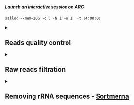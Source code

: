 ##### Launch an interactive session on ARC
    salloc --mem=20G -c 1 -N 1 -n 1  -t 04:00:00

<details>
<summary> 

## Reads quality control </summary>

### Reads quality control report - [FastQC](https://www.bioinformatics.babraham.ac.uk/projects/fastqc/Help/) and [multiqc](https://github.com/MultiQC/MultiQC)
#### Installation
    conda create --prefix ~/bio/bin/fastqc_env
    conda activate ~/bio/bin/fastqc_env
    conda install -c bioconda fastqc
    conda install -c bioconda multiqc
    fastqc -h
    multiqc -h
    
#### Slurm - fastqc.slurm
    
    #!/bin/bash
    #SBATCH --job-name=fastqc      # Job name
    #SBATCH --output=%x.log  # Job's standard output and error log
    #SBATCH --nodes=1             # Run all processes on a single node
    #SBATCH --ntasks=1            # Run 1 tasks
    #SBATCH --cpus-per-task=30    # Number of CPU cores per task
    #SBATCH --mem=50G            # Job memory request
    #SBATCH --time=50:00:00       #
    #SBATCH --mail-user=lianchun.yi1@ucalgary.ca  # Send the job information to this email
    #SBATCH --mail-type=ALL                       # Send the type: <BEGIN><FAIL><END>
    pwd; hostname; date

    conda activate /home/lianchun.yi1/bio/bin/fastqc_env
    cd /work/ebg_lab/eb/250409_A00906_0696_AH3LM3DMX2-BaseCalls/Shotgun-metatranscri
    fastqc Li5245{1..8}/*.gz Li5247{1..6}/*.gz -o /work/ebg_lab/eb/overwinter/2025Apr/fastqc --svg --noextract -t 30 -k 10
    cd /work/ebg_lab/eb/overwinter/2025Apr/fastqc
    multiqc -o ./ -n rawReads ./

</details>

<details>
<summary>

## Raw reads filtration </summary>
### Installation
    wget https://sourceforge.net/projects/bbmap/files/BBMap_39.10.tar.gz/download -O BBMap.tar.gz
    tar -xvzf BBMap.tar.gz
    rm BBMap.tar.gz
    nano ~/.bashrc # export PATH=$PATH:/home/lianchun.yi1/software/bbmap
    source ~/.bashrc
    bbmap.sh --version

### bbduk.slurm
    #!/bin/bash
    #SBATCH --job-name=bbduk
    #SBATCH --output=%x.log
    #SBATCH --nodes=1
    #SBATCH --ntasks=1
    #SBATCH --cpus-per-task=32    # Number of CPU cores per task
    #SBATCH --mem=100G            # Job memory request
    #SBATCH --time=150:00:00      # run for 7 hours
    #SBATCH --mail-user=lianchun.yi1@ucalgary.ca  # Send the job information to this email
    #SBATCH --mail-type=ALL                       # Send the type: <BEGIN><FAIL><END>
    pwd; hostname; date

    INPUT_DIR="/work/ebg_lab/eb/250409_A00906_0696_AH3LM3DMX2-BaseCalls/Shotgun-metatranscri/"
    OUTPUT_DIR="/work/ebg_lab/eb/overwinter/2025Apr/"

    SAMPLES=$(ls ${INPUT_DIR}/*/LY-*_R1_001.fastq.gz | sed 's/_L00.*_R1_001.fastq.gz//' | sort -u)

    for SAMPLE_PREFIX in $SAMPLES; do

        BASENAME=$(basename $SAMPLE_PREFIX | awk -F'LY-' '{print $2}')
        echo "Processing $BASENAME ..."

        MERGED_R1=${OUTPUT_DIR}/${BASENAME}_merged_R1.fastq.gz
        MERGED_R2=${OUTPUT_DIR}/${BASENAME}_merged_R2.fastq.gz

        cat ${SAMPLE_PREFIX}_L00*_R1_001.fastq.gz > $MERGED_R1
        cat ${SAMPLE_PREFIX}_L00*_R2_001.fastq.gz > $MERGED_R2

        # trimming
        bbduk.sh \
            in1=$MERGED_R1 \
            in2=$MERGED_R2 \
            out1=${OUTPUT_DIR}/${BASENAME}_trimmed_R1.fastq.gz \
            out2=${OUTPUT_DIR}/${BASENAME}_trimmed_R2.fastq.gz \
            ftm=5 \
            t=32

        # adapter trimming
        bbduk.sh \
            in1=${OUTPUT_DIR}/${BASENAME}_trimmed_R1.fastq.gz \
            in2=${OUTPUT_DIR}/${BASENAME}_trimmed_R2.fastq.gz \
            out1=${OUTPUT_DIR}/${BASENAME}_tbo_R1.fastq.gz \
            out2=${OUTPUT_DIR}/${BASENAME}_tbo_R2.fastq.gz \
            tbo tpe k=23 mink=11 hdist=1 ktrim=r \
            t=32

        # remove Phix contamination
        bbduk.sh \
            in1=${OUTPUT_DIR}/${BASENAME}_tbo_R1.fastq.gz \
            in2=${OUTPUT_DIR}/${BASENAME}_tbo_R2.fastq.gz \
            out1=${OUTPUT_DIR}/${BASENAME}_phix_removed_R1.fastq.gz \
            out2=${OUTPUT_DIR}/${BASENAME}_phix_removed_R2.fastq.gz \
            ref=~/software/bbmap/resources/phix174_ill.ref.fa.gz \
            k=31 hdist=1 \
            t=32

        # quality filtering
        bbduk.sh \
            in1=${OUTPUT_DIR}/${BASENAME}_phix_removed_R1.fastq.gz \
            in2=${OUTPUT_DIR}/${BASENAME}_phix_removed_R2.fastq.gz \
            out1=${OUTPUT_DIR}/${BASENAME}_final_R1.fastq.gz \
            out2=${OUTPUT_DIR}/${BASENAME}_final_R2.fastq.gz \
            qtrim=rl trimq=15 minlength=30 \
            t=32

        # delete intermediate files
        rm $MERGED_R1 $MERGED_R2 \
        ${OUTPUT_DIR}/${BASENAME}_trimmed_*.fastq.gz \
        ${OUTPUT_DIR}/${BASENAME}_tbo_*.fastq.gz \
        ${OUTPUT_DIR}/${BASENAME}_phix_removed_*.fastq.gz

        echo "Finished processing $BASENAME"
    done
Keeping the output files from quality filtering.
    
</details>

<details>
<summary>

## Removing rRNA sequences - [Sortmerna](https://github.com/sortmerna/sortmerna) </summary>
### Installation
    conda create -n sortmerna
    conda activate sortmerna
    conda install sortmerna

### sortmerna.slurm
    #!/bin/bash
    #SBATCH --job-name=sortmerna
    #SBATCH --output=%x.log
    #SBATCH --nodes=1             # Run all processes on a single node
    #SBATCH --ntasks=1            # Run 1 tasks
    #SBATCH --cpus-per-task=40    # Number of CPU cores per task
    #SBATCH --mem=50G            # Job memory request
    #SBATCH --time=150:00:00      # about 15 min
    #SBATCH --mail-user=lianchun.yi1@ucalgary.ca  # Send the job information to this email
    #SBATCH --mail-type=ALL                       # Send the type: <BEGIN><FAIL><END>
    pwd; hostname; date

    conda activate sortmerna
    cd /work/ebg_lab/eb/overwinter/2025Apr/
    for r1_file in *_R1.fastq.gz; do
        r2_file="${r1_file/_R1.fastq.gz/_R2.fastq.gz}"
        sample_name="${r1_file%_final_R1.fastq.gz}"
        sortmerna \
            --ref /work/ebg_lab/referenceDatabases/sortmerna_db/smr_v4.3_default_db.fasta \
            --workdir ./sortmerna/tmp_workdir \
            --reads "$r1_file" --reads "$r2_file" \
            --aligned "./sortmerna/${sample_name}_rRNA.qc" \
            --other "./sortmerna/${sample_name}_non_rRNA.qc" \
            --sam --SQ --log --fastx --threads 40 --paired_in
    done
    rm -rf ./sortmerna/tmp_workdir



</details>
